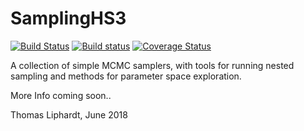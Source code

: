 # SamplingHS3
[![Build Status](https://travis-ci.org/lithom/SamplingHS3.jl.svg?branch=master)](https://travis-ci.org/lithom/SamplingHS3.jl)  [![Build status](https://ci.appveyor.com/api/projects/status/le0qla5a7i34adal/branch/master?svg=true)](https://ci.appveyor.com/project/lithom/samplinghs3-jl/branch/master)
  [![Coverage Status](https://coveralls.io/repos/github/lithom/SamplingHS3.jl/badge.svg?branch=master)](https://coveralls.io/github/lithom/SamplingHS3.jl?branch=master)

A collection of simple MCMC samplers, with tools for running nested sampling and methods for parameter space exploration.

More Info coming soon..



Thomas Liphardt, June 2018
